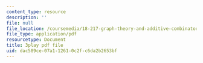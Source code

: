 ```yaml
---
content_type: resource
description: ''
file: null
file_location: /coursemedia/18-217-graph-theory-and-additive-combinatorics-fall-2019/dac589ce07a112610c2fc6da2b2653bf_nCWwhF0TkVI.pdf
file_type: application/pdf
resourcetype: Document
title: 3play pdf file
uid: dac589ce-07a1-1261-0c2f-c6da2b2653bf
---
```

